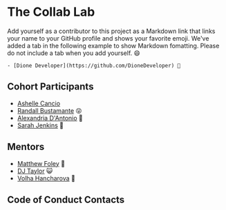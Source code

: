 # The Collab Lab

Add yourself as a contributor to this project as a Markdown link that links your name to your GitHub profile and shows your favorite emoji. We've added a tab in the following example to show Markdown fomatting. Please do not include a tab when you add yourself. 😄

    - [Dione Developer](https://github.com/DioneDeveloper) 💅

## Cohort Participants

- [Ashelle Cancio](https://github.com/arcan9)
- [Randall Bustamante](https://github.com/Bustamor) 😝
- [Alexandria D'Antonio](https://github.com/alex-andria) 🥭
- [Sarah Jenkins](https://github.com/sarahmjenkins) 🤩

## Mentors

- [Matthew Foley](https://github.com/mtfoley) 🤖
- [DJ Taylor](https://github.com/djtaylor8) 😺
- [Volha Hancharova](https://github.com/daredtech) 🦊

## Code of Conduct Contacts

